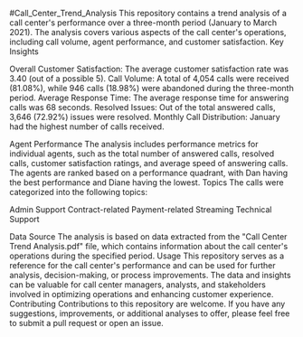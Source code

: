 #Call_Center_Trend_Analysis
This repository contains a trend analysis of a call center's performance over a three-month period (January to March 2021). The analysis covers various aspects of the call center's operations, including call volume, agent performance, and customer satisfaction.
Key Insights

Overall Customer Satisfaction: The average customer satisfaction rate was 3.40 (out of a possible 5).
Call Volume: A total of 4,054 calls were received (81.08%), while 946 calls (18.98%) were abandoned during the three-month period.
Average Response Time: The average response time for answering calls was 68 seconds.
Resolved Issues: Out of the total answered calls, 3,646 (72.92%) issues were resolved.
Monthly Call Distribution: January had the highest number of calls received.

Agent Performance
The analysis includes performance metrics for individual agents, such as the total number of answered calls, resolved calls, customer satisfaction ratings, and average speed of answering calls. The agents are ranked based on a performance quadrant, with Dan having the best performance and Diane having the lowest.
Topics
The calls were categorized into the following topics:

Admin Support
Contract-related
Payment-related
Streaming
Technical Support

Data Source
The analysis is based on data extracted from the "Call Center Trend Analysis.pdf" file, which contains information about the call center's operations during the specified period.
Usage
This repository serves as a reference for the call center's performance and can be used for further analysis, decision-making, or process improvements. The data and insights can be valuable for call center managers, analysts, and stakeholders involved in optimizing operations and enhancing customer experience.
Contributing
Contributions to this repository are welcome. If you have any suggestions, improvements, or additional analyses to offer, please feel free to submit a pull request or open an issue.
